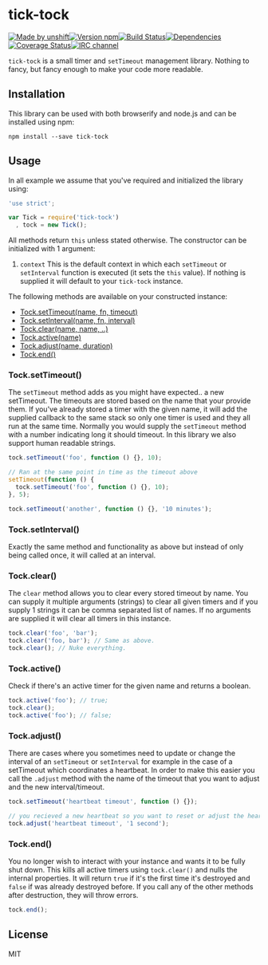 # tick-tock

[![Made by unshift](https://img.shields.io/badge/made%20by-unshift-00ffcc.svg?style=flat-square)](http://unshift.io)[![Version npm](http://img.shields.io/npm/v/tick-tock.svg?style=flat-square)](http://browsenpm.org/package/tick-tock)[![Build Status](http://img.shields.io/travis/unshiftio/tick-tock/master.svg?style=flat-square)](https://travis-ci.org/unshiftio/tick-tock)[![Dependencies](https://img.shields.io/david/unshiftio/tick-tock.svg?style=flat-square)](https://david-dm.org/unshiftio/tick-tock)[![Coverage Status](http://img.shields.io/coveralls/unshiftio/tick-tock/master.svg?style=flat-square)](https://coveralls.io/r/unshiftio/tick-tock?branch=master)[![IRC channel](http://img.shields.io/badge/IRC-irc.freenode.net%23unshift-00a8ff.svg?style=flat-square)](http://webchat.freenode.net/?channels=unshift)

`tick-tock` is a small timer and `setTimeout` management library. Nothing to
fancy, but fancy enough to make your code more readable.

## Installation

This library can be used with both browserify and node.js and can be installed
using npm:

```
npm install --save tick-tock
```

## Usage

In all example we assume that you've required and initialized the library using:

```js
'use strict';

var Tick = require('tick-tock')
  , tock = new Tick();
```

All methods return `this` unless stated otherwise. The constructor can be
initialized with 1 argument:

1. `context` This is the default context in which each `setTimeout` or
   `setInterval` function is executed (it sets the `this` value). If nothing is
   supplied it will default to your `tick-tock` instance.

The following methods are available on your constructed instance:

- [Tock.setTimeout(name, fn, timeout)](#tocksettimeout)
- [Tock.setInterval(name, fn, interval)](#tocksetinterval)
- [Tock.clear(name, name, ..)](#tockclear)
- [Tock.active(name)](#tockactive)
- [Tock.adjust(name, duration)](#tockadjust)
- [Tock.end()](#tockend)

### Tock.setTimeout()

The `setTimeout` method adds as you might have expected.. a new setTimeout. The
timeouts are stored based on the name that your provide them. If you've already
stored a timer with the given name, it will add the supplied callback to the
same stack so only one timer is used and they all run at the same time. Normally
you would supply the `setTimeout` method with a number indicating long it should
timeout. In this library we also support human readable strings.

```js
tock.setTimeout('foo', function () {}, 10);

// Ran at the same point in time as the timeout above
setTimeout(function () {
  tock.setTimeout('foo', function () {}, 10); 
}, 5);

tock.setTimeout('another', function () {}, '10 minutes');
```

### Tock.setInterval()

Exactly the same method and functionality as above but instead of only being
called once, it will called at an interval.

### Tock.clear()

The `clear` method allows you to clear every stored timeout by name. You can
supply it multiple arguments (strings) to clear all given timers and if you
supply 1 strings it can be comma separated list of names. If no arguments are
supplied it will clear all timers in this instance.

```js
tock.clear('foo', 'bar');
tock.clear('foo, bar'); // Same as above.
tock.clear(); // Nuke everything.
```

### Tock.active()

Check if there's an active timer for the given name and returns a boolean.

```js
tock.active('foo'); // true;
tock.clear();
tock.active('foo'); // false;
```

### Tock.adjust()

There are cases where you sometimes need to update or change the interval of an
`setTimeout` or `setInterval` for example in the case of a setTimeout which
coordinates a heartbeat. In order to make this easier you call the `.adjust`
method with the name of the timeout that you want to adjust and the new
interval/timeout.

```js
tock.setTimeout('heartbeat timeout', function () {});

// you recieved a new heartbeat so you want to reset or adjust the heartbeat;
tock.adjust('heartbeat timeout', '1 second');
```

### Tock.end()

You no longer wish to interact with your instance and wants it to be fully shut
down. This kills all active timers using `tock.clear()` and nulls the internal
properties. It will return `true` if it's the first time it's destroyed and
`false` if was already destroyed before. If you call any of the other methods
after destruction, they will throw errors.

```js
tock.end();
```

## License

MIT
